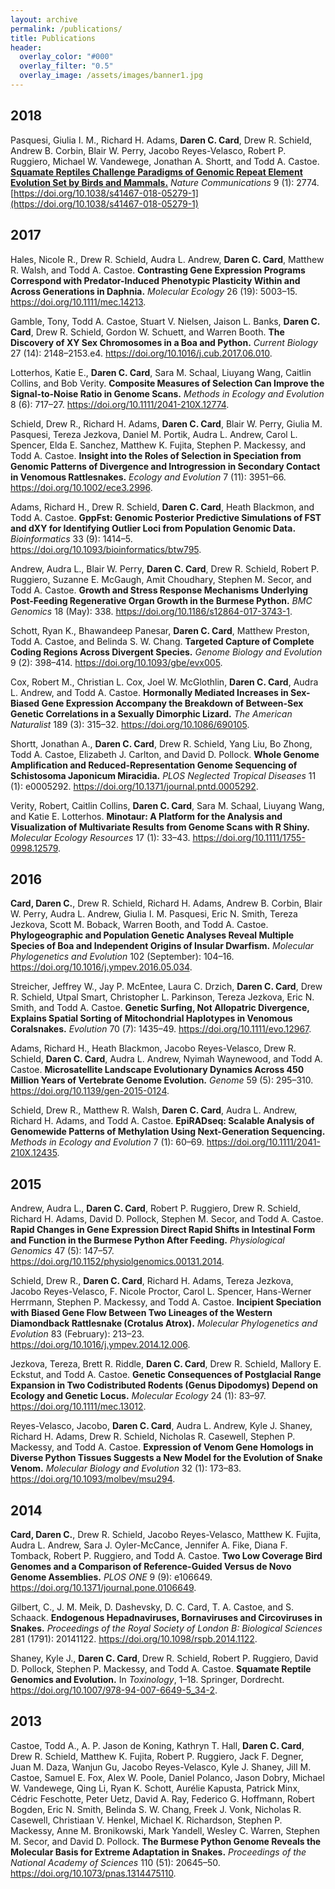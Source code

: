 ```yaml
---
layout: archive
permalink: /publications/
title: Publications
header:
  overlay_color: "#000"
  overlay_filter: "0.5"
  overlay_image: /assets/images/banner1.jpg
---
```


<!-- [2018](#2018)     [2017](#2017)     [2016](#2016)     [2015](#2015)     [2014](#2014)     [2013](#2013) -->

## 2018

Pasquesi, Giulia I. M., Richard H. Adams, **Daren C. Card**, Drew R. Schield, Andrew B. Corbin, Blair W. Perry, Jacobo Reyes-Velasco, Robert P. Ruggiero, Michael W. Vandewege, Jonathan A. Shortt, and Todd A. Castoe. [**Squamate Reptiles Challenge Paradigms of Genomic Repeat Element Evolution Set by Birds and Mammals.**](https://doi.org/10.1038/s41467-018-05279-1) *Nature Communications* 9 (1): 2774.   [<i class="ai ai-doi"></i>https://doi.org/10.1038/s41467-018-05279-1](https://doi.org/10.1038/s41467-018-05279-1) <i class="fas fa-file-pdf"></i>

## 2017

Hales, Nicole R., Drew R. Schield, Audra L. Andrew, **Daren C. Card**, Matthew R. Walsh, and Todd A. Castoe. **Contrasting Gene Expression Programs Correspond with Predator-Induced Phenotypic Plasticity Within and Across Generations in Daphnia.** *Molecular Ecology* 26 (19): 5003–15. <https://doi.org/10.1111/mec.14213>.

Gamble, Tony, Todd A. Castoe, Stuart V. Nielsen, Jaison L. Banks, **Daren C. Card**, Drew R. Schield, Gordon W. Schuett, and Warren Booth. **The Discovery of XY Sex Chromosomes in a Boa and Python.** *Current Biology* 27 (14): 2148–2153.e4. <https://doi.org/10.1016/j.cub.2017.06.010>.

Lotterhos, Katie E., **Daren C. Card**, Sara M. Schaal, Liuyang Wang, Caitlin Collins, and Bob Verity. **Composite Measures of Selection Can Improve the Signal-to-Noise Ratio in Genome Scans.** *Methods in Ecology and Evolution* 8 (6): 717–27. <https://doi.org/10.1111/2041-210X.12774>.

Schield, Drew R., Richard H. Adams, **Daren C. Card**, Blair W. Perry, Giulia M. Pasquesi, Tereza Jezkova, Daniel M. Portik, Audra L. Andrew, Carol L. Spencer, Elda E. Sanchez, Matthew K. Fujita, Stephen P. Mackessy, and Todd A. Castoe. **Insight into the Roles of Selection in Speciation from Genomic Patterns of Divergence and Introgression in Secondary Contact in Venomous Rattlesnakes.** *Ecology and Evolution* 7 (11): 3951–66. <https://doi.org/10.1002/ece3.2996>.

Adams, Richard H., Drew R. Schield, **Daren C. Card**, Heath Blackmon, and Todd A. Castoe. **GppFst: Genomic Posterior Predictive Simulations of FST and dXY for Identifying Outlier Loci from Population Genomic Data.** *Bioinformatics* 33 (9): 1414–5. <https://doi.org/10.1093/bioinformatics/btw795>.

Andrew, Audra L., Blair W. Perry, **Daren C. Card**, Drew R. Schield, Robert P. Ruggiero, Suzanne E. McGaugh, Amit Choudhary, Stephen M. Secor, and Todd A. Castoe. **Growth and Stress Response Mechanisms Underlying Post-Feeding Regenerative Organ Growth in the Burmese Python.** *BMC Genomics* 18 (May): 338. <https://doi.org/10.1186/s12864-017-3743-1>.

Schott, Ryan K., Bhawandeep Panesar, **Daren C. Card**, Matthew Preston, Todd A. Castoe, and Belinda S. W. Chang. **Targeted Capture of Complete Coding Regions Across Divergent Species.** *Genome Biology and Evolution* 9 (2): 398–414. <https://doi.org/10.1093/gbe/evx005>.

Cox, Robert M., Christian L. Cox, Joel W. McGlothlin, **Daren C. Card**, Audra L. Andrew, and Todd A. Castoe. **Hormonally Mediated Increases in Sex-Biased Gene Expression Accompany the Breakdown of Between-Sex Genetic Correlations in a Sexually Dimorphic Lizard.** *The American Naturalist* 189 (3): 315–32. <https://doi.org/10.1086/690105>.

Shortt, Jonathan A., **Daren C. Card**, Drew R. Schield, Yang Liu, Bo Zhong, Todd A. Castoe, Elizabeth J. Carlton, and David D. Pollock. **Whole Genome Amplification and Reduced-Representation Genome Sequencing of Schistosoma Japonicum Miracidia.** *PLOS Neglected Tropical Diseases* 11 (1): e0005292. <https://doi.org/10.1371/journal.pntd.0005292>.

Verity, Robert, Caitlin Collins, **Daren C. Card**, Sara M. Schaal, Liuyang Wang, and Katie E. Lotterhos. **Minotaur: A Platform for the Analysis and Visualization of Multivariate Results from Genome Scans with R Shiny.** *Molecular Ecology Resources* 17 (1): 33–43. <https://doi.org/10.1111/1755-0998.12579>.

## 2016

**Card, Daren C.**, Drew R. Schield, Richard H. Adams, Andrew B. Corbin, Blair W. Perry, Audra L. Andrew, Giulia I. M. Pasquesi, Eric N. Smith, Tereza Jezkova, Scott M. Boback, Warren Booth, and Todd A. Castoe. **Phylogeographic and Population Genetic Analyses Reveal Multiple Species of Boa and Independent Origins of Insular Dwarfism.** *Molecular Phylogenetics and Evolution* 102 (September): 104–16. <https://doi.org/10.1016/j.ympev.2016.05.034>.

Streicher, Jeffrey W., Jay P. McEntee, Laura C. Drzich, **Daren C. Card**, Drew R. Schield, Utpal Smart, Christopher L. Parkinson, Tereza Jezkova, Eric N. Smith, and Todd A. Castoe. **Genetic Surfing, Not Allopatric Divergence, Explains Spatial Sorting of Mitochondrial Haplotypes in Venomous Coralsnakes.** *Evolution* 70 (7): 1435–49. <https://doi.org/10.1111/evo.12967>.

Adams, Richard H., Heath Blackmon, Jacobo Reyes-Velasco, Drew R. Schield, **Daren C. Card**, Audra L. Andrew, Nyimah Waynewood, and Todd A. Castoe. **Microsatellite Landscape Evolutionary Dynamics Across 450 Million Years of Vertebrate Genome Evolution.** *Genome* 59 (5): 295–310. <https://doi.org/10.1139/gen-2015-0124>.

Schield, Drew R., Matthew R. Walsh, **Daren C. Card**, Audra L. Andrew, Richard H. Adams, and Todd A. Castoe. **EpiRADseq: Scalable Analysis of Genomewide Patterns of Methylation Using Next-Generation Sequencing.** *Methods in Ecology and Evolution* 7 (1): 60–69. <https://doi.org/10.1111/2041-210X.12435>.

## 2015

Andrew, Audra L., **Daren C. Card**, Robert P. Ruggiero, Drew R. Schield, Richard H. Adams, David D. Pollock, Stephen M. Secor, and Todd A. Castoe. **Rapid Changes in Gene Expression Direct Rapid Shifts in Intestinal Form and Function in the Burmese Python After Feeding.** *Physiological Genomics* 47 (5): 147–57. <https://doi.org/10.1152/physiolgenomics.00131.2014>.

Schield, Drew R., **Daren C. Card**, Richard H. Adams, Tereza Jezkova, Jacobo Reyes-Velasco, F. Nicole Proctor, Carol L. Spencer, Hans-Werner Herrmann, Stephen P. Mackessy, and Todd A. Castoe. **Incipient Speciation with Biased Gene Flow Between Two Lineages of the Western Diamondback Rattlesnake (Crotalus Atrox).** *Molecular Phylogenetics and Evolution* 83 (February): 213–23. <https://doi.org/10.1016/j.ympev.2014.12.006>.

Jezkova, Tereza, Brett R. Riddle, **Daren C. Card**, Drew R. Schield, Mallory E. Eckstut, and Todd A. Castoe. **Genetic Consequences of Postglacial Range Expansion in Two Codistributed Rodents (Genus Dipodomys) Depend on Ecology and Genetic Locus.** *Molecular Ecology* 24 (1): 83–97. <https://doi.org/10.1111/mec.13012>.

Reyes-Velasco, Jacobo, **Daren C. Card**, Audra L. Andrew, Kyle J. Shaney, Richard H. Adams, Drew R. Schield, Nicholas R. Casewell, Stephen P. Mackessy, and Todd A. Castoe. **Expression of Venom Gene Homologs in Diverse Python Tissues Suggests a New Model for the Evolution of Snake Venom.** *Molecular Biology and Evolution* 32 (1): 173–83. <https://doi.org/10.1093/molbev/msu294>.

## 2014

**Card, Daren C.**, Drew R. Schield, Jacobo Reyes-Velasco, Matthew K. Fujita, Audra L. Andrew, Sara J. Oyler-McCance, Jennifer A. Fike, Diana F. Tomback, Robert P. Ruggiero, and Todd A. Castoe. **Two Low Coverage Bird Genomes and a Comparison of Reference-Guided Versus de Novo Genome Assemblies.** *PLOS ONE* 9 (9): e106649. <https://doi.org/10.1371/journal.pone.0106649>.

Gilbert, C., J. M. Meik, D. Dashevsky, D. C. Card, T. A. Castoe, and S. Schaack. **Endogenous Hepadnaviruses, Bornaviruses and Circoviruses in Snakes.** *Proceedings of the Royal Society of London B: Biological Sciences* 281 (1791): 20141122. <https://doi.org/10.1098/rspb.2014.1122>.

Shaney, Kyle J., **Daren C. Card**, Drew R. Schield, Robert P. Ruggiero, David D. Pollock, Stephen P. Mackessy, and Todd A. Castoe. **Squamate Reptile Genomics and Evolution.** In *Toxinology*, 1–18. Springer, Dordrecht. <https://doi.org/10.1007/978-94-007-6649-5_34-2>.

## 2013

Castoe, Todd A., A. P. Jason de Koning, Kathryn T. Hall, **Daren C. Card**, Drew R. Schield, Matthew K. Fujita, Robert P. Ruggiero, Jack F. Degner, Juan M. Daza, Wanjun Gu, Jacobo Reyes-Velasco, Kyle J. Shaney, Jill M. Castoe, Samuel E. Fox, Alex W. Poole, Daniel Polanco, Jason Dobry, Michael W. Vandewege, Qing Li, Ryan K. Schott, Aurélie Kapusta, Patrick Minx, Cédric Feschotte, Peter Uetz, David A. Ray, Federico G. Hoffmann, Robert Bogden, Eric N. Smith, Belinda S. W. Chang, Freek J. Vonk, Nicholas R. Casewell, Christiaan V. Henkel, Michael K. Richardson, Stephen P. Mackessy, Anne M. Bronikowski, Mark Yandell, Wesley C. Warren, Stephen M. Secor, and David D. Pollock. **The Burmese Python Genome Reveals the Molecular Basis for Extreme Adaptation in Snakes.** *Proceedings of the National Academy of Sciences* 110 (51): 20645–50. <https://doi.org/10.1073/pnas.1314475110>.
